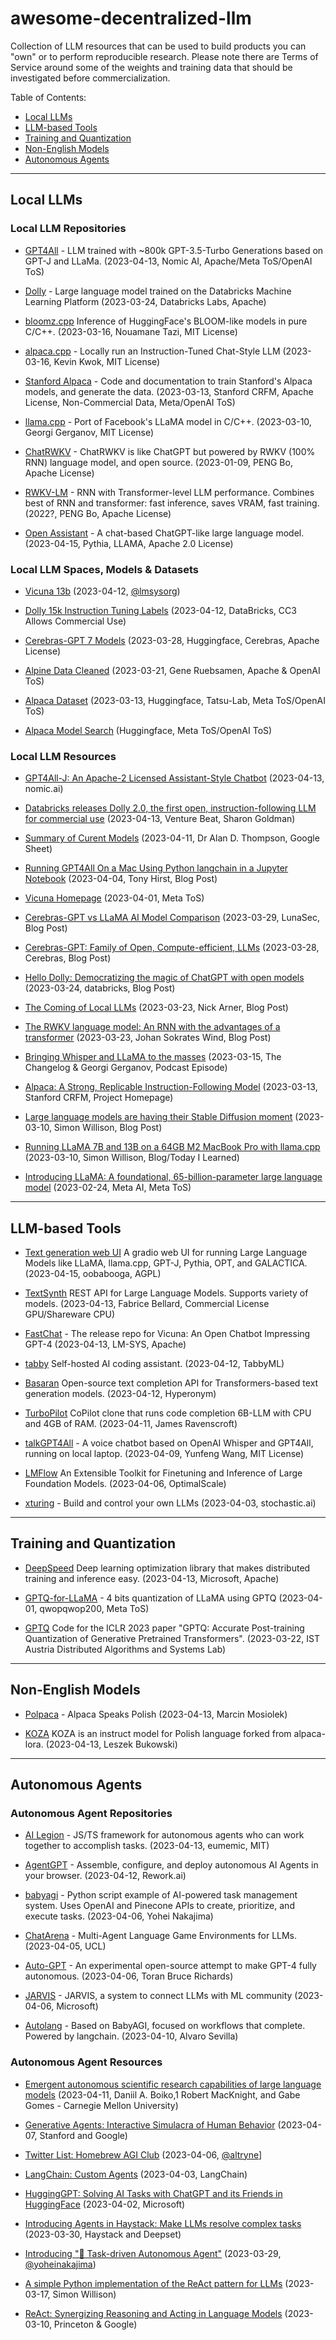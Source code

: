 # awesome-decentralized-llm

Collection of LLM resources that can be used to build products you can "own" or to perform reproducible research. Please note there are Terms of Service around some of the weights and training data that should be investigated before commercialization.

Table of Contents:

- [Local LLMs](#local-llms)
- [LLM-based Tools](#llm-based-tools)
- [Training and Quantization](#training-and-quantization)
- [Non-English Models](#non-english-models)
- [Autonomous Agents](#autonomous-agents)


-----

## Local LLMs

### Local LLM Repositories

- [GPT4All](https://github.com/nomic-ai/gpt4all) -
  LLM trained with ~800k GPT-3.5-Turbo Generations based on GPT-J and LLaMa.
  (2023-04-13, Nomic AI, Apache/Meta ToS/OpenAI ToS)
 
- [Dolly](https://github.com/databrickslabs/dolly) -
  Large language model trained on the Databricks Machine Learning Platform
  (2023-03-24, Databricks Labs, Apache)
  
- [bloomz.cpp](https://github.com/NouamaneTazi/bloomz.cpp)
  Inference of HuggingFace's BLOOM-like models in pure C/C++.
  (2023-03-16, Nouamane Tazi, MIT License)
  
- [alpaca.cpp](https://github.com/antimatter15/alpaca.cpp) -
  Locally run an Instruction-Tuned Chat-Style LLM
  (2023-03-16, Kevin Kwok, MIT License)

- [Stanford Alpaca](https://github.com/tatsu-lab/stanford_alpaca) -
  Code and documentation to train Stanford's Alpaca models, and generate the data.
  (2023-03-13, Stanford CRFM, Apache License, Non-Commercial Data, Meta/OpenAI ToS)

- [llama.cpp](https://github.com/ggerganov/llama.cpp) -
  Port of Facebook's LLaMA model in C/C++. 
  (2023-03-10, Georgi Gerganov, MIT License)

- [ChatRWKV](https://github.com/BlinkDL/ChatRWKV) -
  ChatRWKV is like ChatGPT but powered by RWKV (100% RNN) language model, and open source.
  (2023-01-09, PENG Bo, Apache License)
  
- [RWKV-LM](https://github.com/BlinkDL/RWKV-LM) -
  RNN with Transformer-level LLM performance. Combines best of RNN and transformer: fast inference, saves VRAM, fast training.
  (2022?, PENG Bo, Apache License)

- [Open Assistant](https://open-assistant.io/) - A chat-based ChatGPT-like large language model. (2023-04-15, Pythia, LLAMA, Apache 2.0 License)

### Local LLM Spaces, Models & Datasets

- [Vicuna 13b](https://huggingface.co/lmsys/vicuna-13b-delta-v1.1)
  (2023-04-12, [@lmsysorg](https://twitter.com/lmsysorg))

- [Dolly 15k Instruction Tuning Labels](https://github.com/databrickslabs/dolly/tree/master/data)
  (2023-04-12, DataBricks, CC3 Allows Commercial Use)
  
- [Cerebras-GPT 7 Models](https://huggingface.co/cerebras)
  (2023-03-28, Huggingface, Cerebras, Apache License)

- [Alpine Data Cleaned](https://github.com/gururise/AlpacaDataCleaned)
  (2023-03-21, Gene Ruebsamen, Apache & OpenAI ToS)

- [Alpaca Dataset](https://huggingface.co/datasets/tatsu-lab/alpaca)
  (2023-03-13, Huggingface, Tatsu-Lab, Meta ToS/OpenAI ToS)
  
- [Alpaca Model Search](https://huggingface.co/models?sort=downloads&search=alpaca)
  (Huggingface, Meta ToS/OpenAI ToS)
  

### Local LLM Resources

- [GPT4All-J: An Apache-2 Licensed Assistant-Style Chatbot](https://static.nomic.ai/gpt4all/2023_GPT4All-J_Technical_Report_2.pdf)
  (2023-04-13, nomic.ai)

- [Databricks releases Dolly 2.0, the first open, instruction-following LLM for commercial use](https://venturebeat-com.cdn.ampproject.org/c/s/venturebeat.com/ai/databricks-releases-dolly-2-0-the-first-open-instruction-following-llm-for-commercial-use/amp/)
  (2023-04-13, Venture Beat, Sharon Goldman)

- [Summary of Curent Models](https://docs.google.com/spreadsheets/d/1O5KVQW1Hx5ZAkcg8AIRjbQLQzx2wVaLl0SqUu-ir9Fs/edit#gid=1158069878)
  (2023-04-11, Dr Alan D. Thompson, Google Sheet)

- [Running GPT4All On a Mac Using Python langchain in a Jupyter Notebook](https://blog.ouseful.info/2023/04/04/running-gpt4all-on-a-mac-using-python-langchain-in-a-jupyter-notebook/)
  (2023-04-04, Tony Hirst, Blog Post)

- [Vicuna Homepage](https://vicuna.lmsys.org/)
  (2023-04-01, Meta ToS)

- [Cerebras-GPT vs LLaMA AI Model Comparison](https://www.lunasec.io/docs/blog/cerebras-gpt-vs-llama-ai-model-comparison/)
  (2023-03-29, LunaSec, Blog Post)

- [Cerebras-GPT: Family of Open, Compute-efficient, LLMs](https://www.cerebras.net/blog/cerebras-gpt-a-family-of-open-compute-efficient-large-language-models/)
  (2023-03-28, Cerebras, Blog Post)

- [Hello Dolly: Democratizing the magic of ChatGPT with open models](https://www.databricks.com/blog/2023/03/24/hello-dolly-democratizing-magic-chatgpt-open-models.html)
  (2023-03-24, databricks, Blog Post)

- [The Coming of Local LLMs](https://nickarner.com/notes/the-coming-of-local-llms-march-23-2023/)
  (2023-03-23, Nick Arner, Blog Post)

- [The RWKV language model: An RNN with the advantages of a transformer](https://johanwind.github.io/2023/03/23/rwkv_overview.html)
  (2023-03-23, Johan Sokrates Wind, Blog Post)
  
- [Bringing Whisper and LLaMA to the masses](https://changelog.com/podcast/532)
  (2023-03-15, The Changelog & Georgi Gerganov, Podcast Episode)
  
- [Alpaca: A Strong, Replicable Instruction-Following Model](https://crfm.stanford.edu/2023/03/13/alpaca.html)
  (2023-03-13, Stanford CRFM, Project Homepage)

- [Large language models are having their Stable Diffusion moment](https://simonwillison.net/2023/Mar/11/llama/)
  (2023-03-10, Simon Willison, Blog Post)

- [Running LLaMA 7B and 13B on a 64GB M2 MacBook Pro with llama.cpp](https://til.simonwillison.net/llms/llama-7b-m2)
  (2023-03-10, Simon Willison, Blog/Today I Learned)
  
- [Introducing LLaMA: A foundational, 65-billion-parameter large language model](https://ai.facebook.com/blog/large-language-model-llama-meta-ai/)
  (2023-02-24, Meta AI, Meta ToS)

-----

## LLM-based Tools

- [Text generation web UI](https://github.com/oobabooga/text-generation-webui)
  A gradio web UI for running Large Language Models like LLaMA, llama.cpp, GPT-J, Pythia, OPT, and GALACTICA.
  (2023-04-15, oobabooga, AGPL)

- [TextSynth](https://bellard.org/ts_server/)
  REST API for Large Language Models. Supports variety of models.
  (2023-04-13, Fabrice Bellard, Commercial License GPU/Shareware CPU)

- [FastChat](https://github.com/lm-sys/FastChat) -
  The release repo for Vicuna: An Open Chatbot Impressing GPT-4
  (2023-04-13, LM-SYS, Apache)

- [tabby](https://github.com/TabbyML/tabby)
  Self-hosted AI coding assistant.
  (2023-04-12, TabbyML)

- [Basaran](https://github.com/hyperonym/basaran)
  Open-source text completion API for Transformers-based text generation models.
  (2023-04-12, Hyperonym)

- [TurboPilot](https://github.com/ravenscroftj/turbopilot)
  CoPilot clone that runs code completion 6B-LLM with CPU and 4GB of RAM.
  (2023-04-11, James Ravenscroft)

- [talkGPT4All](https://github.com/vra/talkGPT4All) -
  A voice chatbot based on OpenAI Whisper and GPT4All, running on local laptop.
  (2023-04-09, Yunfeng Wang, MIT License)

- [LMFlow](https://github.com/OptimalScale/LMFlow)
  An Extensible Toolkit for Finetuning and Inference of Large Foundation Models.
  (2023-04-06, OptimalScale)

- [xturing](https://github.com/stochasticai/xturing) -
  Build and control your own LLMs
  (2023-04-03, stochastic.ai)

----

## Training and Quantization

- [DeepSpeed](https://github.com/microsoft/DeepSpeed)
  Deep learning optimization library that makes distributed training and inference easy.
  (2023-04-13, Microsoft, Apache)
  
- [GPTQ-for-LLaMA](https://github.com/qwopqwop200/GPTQ-for-LLaMa) -
  4 bits quantization of LLaMA using GPTQ
  (2023-04-01, qwopqwop200, Meta ToS)

- [GPTQ](https://github.com/IST-DASLab/gptq)
  Code for the ICLR 2023 paper "GPTQ: Accurate Post-training Quantization of Generative Pretrained Transformers".
  (2023-03-22, IST Austria Distributed Algorithms and Systems Lab)

----

## Non-English Models

- [Polpaca](https://huggingface.co/mmosiolek/polpaca-lora-7b) -
  Alpaca Speaks Polish
  (2023-04-13, Marcin Mosiolek)

- [KOZA](https://github.com/bqpro1/koza)
  KOZA is an instruct model for Polish language forked from alpaca-lora.
  (2023-04-13, Leszek Bukowski)
  
----

## Autonomous Agents


### Autonomous Agent Repositories

- [AI Legion](https://github.com/eumemic/ai-legion) -
  JS/TS framework for autonomous agents who can work together to accomplish tasks.
  (2023-04-13, eumemic, MIT)

- [AgentGPT](https://github.com/reworkd/AgentGPT) -
  Assemble, configure, and deploy autonomous AI Agents in your browser.
  (2023-04-12, Rework.ai)
  
- [babyagi](https://github.com/yoheinakajima/babyagi) -
  Python script example of AI-powered task management system. Uses OpenAI and Pinecone APIs to create, prioritize, and execute tasks. 
  (2023-04-06, Yohei Nakajima)

- [ChatArena](https://github.com/chatarena/chatarena) - 
  Multi-Agent Language Game Environments for LLMs.
  (2023-04-05, UCL)
  
- [Auto-GPT](https://github.com/Torantulino/Auto-GPT) -
  An experimental open-source attempt to make GPT-4 fully autonomous.
  (2023-04-06, Toran Bruce Richards)

- [JARVIS](https://github.com/microsoft/JARVIS) -
  JARVIS, a system to connect LLMs with ML community
  (2023-04-06, Microsoft)

- [Autolang](https://github.com/alvarosevilla95/autolang) -
  Based on BabyAGI, focused on workflows that complete. Powered by langchain.
  (2023-04-10, Alvaro Sevilla)

### Autonomous Agent Resources

- [Emergent autonomous scientific research capabilities of large language models](https://arxiv.org/abs/2304.05332)
  (2023-04-11, Daniil A. Boiko,1 Robert MacKnight, and Gabe Gomes - Carnegie Mellon University)

- [Generative Agents: Interactive Simulacra of Human Behavior](https://arxiv.org/pdf/2304.03442.pdf)
  (2023-04-07, Stanford and Google)

- [Twitter List: Homebrew AGI Club](https://twitter.com/i/lists/1642934512836575232)
  (2023-04-06, [@altryne](https://twitter.com/altryne)]

- [LangChain: Custom Agents](https://blog.langchain.dev/custom-agents/)
  (2023-04-03, LangChain)
 
- [HuggingGPT: Solving AI Tasks with ChatGPT and its Friends in HuggingFace](https://arxiv.org/abs/2303.17580)
  (2023-04-02, Microsoft)
  
- [Introducing Agents in Haystack: Make LLMs resolve complex tasks](https://haystack.deepset.ai/blog/introducing-haystack-agents) (2023-03-30, Haystack and Deepset)

- [Introducing "🤖 Task-driven Autonomous Agent"](https://twitter.com/yoheinakajima/status/1640934493489070080?s=20)
  (2023-03-29, [@yoheinakajima](https://twitter.com/yoheinakajima))

- [A simple Python implementation of the ReAct pattern for LLMs](https://til.simonwillison.net/llms/python-react-pattern)
  (2023-03-17, Simon Willison)

- [ReAct: Synergizing Reasoning and Acting in Language Models](https://react-lm.github.io/)
  (2023-03-10, Princeton & Google)


